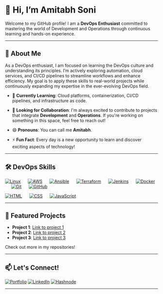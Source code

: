 # 👋 Hi, I’m Amitabh Soni

Welcome to my GitHub profile! I am a **DevOps Enthusiast** committed to mastering the world of Development and Operations through continuous learning and hands-on experience.

---

## 🚀 About Me

As a DevOps enthusiast, I am focused on learning the DevOps culture and understanding its principles. I’m actively exploring automation, cloud services, and CI/CD pipelines to streamline workflows and enhance efficiency. My goal is to apply these skills to real-world projects while continuously expanding my expertise in the ever-evolving DevOps field.

- 🌱 **Currently Learning**: Cloud platforms, containerization, CI/CD pipelines, and infrastructure as code.
- 🤝 **Looking for Collaboration**: I'm always excited to contribute to projects that integrate **Development** and **Operations**. If you're working on something in this space, feel free to reach out!

- 😄 **Pronouns**: You can call me **Amitabh**.
- ⚡ **Fun Fact**: Every day is a new opportunity to learn and discover exciting aspects of technology!

---

## 🛠️ DevOps Skills

[![Linux](https://skillicons.dev/icons?i=linux)](https://skillicons.dev) &nbsp;&nbsp;&nbsp;&nbsp;
[![AWS](https://skillicons.dev/icons?i=aws)](https://skillicons.dev) &nbsp;&nbsp;&nbsp;&nbsp;
[![Ansible](https://skillicons.dev/icons?i=ansible)](https://skillicons.dev) &nbsp;&nbsp;&nbsp;&nbsp;
[![Terraform](https://skillicons.dev/icons?i=terraform)](https://skillicons.dev) &nbsp;&nbsp;&nbsp;&nbsp;
[![Jenkins](https://skillicons.dev/icons?i=jenkins)](https://skillicons.dev) &nbsp;&nbsp;&nbsp;&nbsp;
[![Docker](https://skillicons.dev/icons?i=docker)](https://skillicons.dev) &nbsp;&nbsp;&nbsp;&nbsp;
[![Git](https://skillicons.dev/icons?i=git)](https://skillicons.dev) &nbsp;&nbsp;&nbsp;&nbsp;
[![GitHub](https://skillicons.dev/icons?i=github)](https://skillicons.dev) &nbsp;&nbsp;&nbsp;&nbsp;
<!-- [![Kubernetes](https://skillicons.dev/icons?i=kubernetes)](https://skillicons.dev) &nbsp;&nbsp;&nbsp;&nbsp; -->
[![HTML](https://skillicons.dev/icons?i=html)](https://skillicons.dev) &nbsp;&nbsp;&nbsp;&nbsp;
[![CSS](https://skillicons.dev/icons?i=css)](https://skillicons.dev) &nbsp;&nbsp;&nbsp;&nbsp;
[![JavaScript](https://skillicons.dev/icons?i=javascript)](https://skillicons.dev)


---

## 🌟 Featured Projects

- **Project 1**: [Link to project 1](#)
- **Project 2**: [Link to project 2](#)
- **Project 3**: [Link to project 3](#)

Check out more in my repositories!

---

## 📫 Let's Connect!

[![Portfolio](https://img.shields.io/badge/Portfolio-00A98F?style=for-the-badge)](https://amitabh.engineer/)
[![LinkedIn](https://img.shields.io/badge/LinkedIn-0077B5?style=for-the-badge&logo=linkedin&logoColor=white)](https://linkedin.com/in/amitabh-soni-devops)
[![Hashnode](https://img.shields.io/badge/Hashnode-2962FF?style=for-the-badge&logo=hashnode&logoColor=white)](https://amitabhdevops.hashnode.dev/)

---
